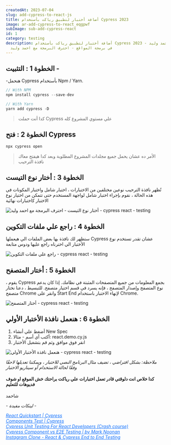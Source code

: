 ```yaml
---
createdAt: 2023-07-04
slug: add-cypress-to-react-js
title: أضافة أختبار لتطبيق رياكت بأستخدام Cypress 2023
image: ar-add-cypress-to-react_eqgpwf
subImage: sub-add-cypress-react
id: 1
category: testing
description: أضافة أختبار لتطبيق رياكت بأستخدام Cypress 2023 - مقالات احمد وليد
  في برمجة المواقع - احترف البرمجة مع احمد وليد
---
```

## الخطوة 1 : التثبيت -

\-هنحمل Cypress بأستخدام Npm / Yarn.

```javascript
// With NPM
npm install cypress --save-dev

// With Yarn
yarn add cypress -D
```

> كدا أنت حملت Cypress علي مستوي المشروع كله

## الخطوة 2 : فتح Cypress

```javascript
npx cypress open
```

> الأمر ده عشان يحمل جميع مجلدات المشروع المطلوبة وبعد كدا هيفتح معاك نافذة الترحيب

## الخطوة 3 : أختار نوع التيست

تُظهر نافذة الترحيب نوعين مختلفين من الاختبارات ، اختبار شامل واختبار المكونات في هذه الحالة ، نقوم بإجراء اختبار شامل لواجهة المستخدم حتى تتمكن من اختيار نوع الاختبار كاختبارات نهائية

![ أختار نوع التيست - احترف البرمجة مع احمد وليد - cypress react - testing](https://res.cloudinary.com/drcfigqqr/image/upload/v1688467522/Choose-Test-Type-to-test-React-App-in-Cypress_wopbgv.webp "أختار نوع التيست في cypress")

## الخطوة 4 : راجع علي ملفات التكوين

ستظهر لك نافذة بها بعض الملفات الي هيعملها Cypress عشان تقدر تستخدم نوع الأختبار الي اخترناه راجع عليها ودوس متابعة

![راجع علي ملفات التكوين - cypress react - testing](https://res.cloudinary.com/drcfigqqr/image/upload/v1688467528/Review-the-Configuration-File-to-test-React-in-Cypress_qej3gu.webp "راجع علي ملفات التكوين")

## الخطوة 5 : أختار المتصفح

، يقوم Cypress بجمع المعلومات من جميع المتصفحات المثبتة في نظامك. إذا كان يدعم نوع المتصفح وإصدار المتصفح ، فإنه يسرد في قسم اختيار متصفح. للتبسيط ، دعنا نختار متصفح Chrome وانقر على Start End لإنهاء الاختبار باستخدام Chrome.

![أختار المتصفح - cypress react - testing](https://res.cloudinary.com/drcfigqqr/image/upload/v1688467529/Choose-Browser-to-test-React-in-Cypress_amlzye.webp "أختار المتصفح")

## الخطوة 6 : هنعمل نافذة الأختبار الأولي

1. أضغط علي أنشاء New Spec
2. أكتب أي أسم - مثالا: react.demo.cy.js
3. انقر فوق موافق وثم قم بتشغيل الأختبار

![هنعمل نافذة الأختبار الأولي - cypress react - testing](https://res.cloudinary.com/drcfigqqr/image/upload/v1688467526/Create-first-Spec-Window-to-test-React-in-Cypress_nl91ab.webp "## هنعمل نافذة الأختبار الأولي")

*ملاحظة: بشكل افتراضي ، تضيف مثال البرنامج النصي للاختبار ، ويمكننا تعديلها لاحقًا وفقًا لحالة الاستخدام أو سيناريو الاختبار*

#### كدا خلاص انت دلوقتي قادر تعمل اختبارات علي رياكت براحتك خش الموقع او شوف فديوهات للتعليم

شاحمد 

*\- لينكات مفيدة -*

<cite><a target="_blank" style="color: #0d6efd;" href="https://docs.cypress.io/guides/component-testing/react/quickstart">React Quickstart | Cypress</a></cite><br>
                        <cite><a target="_blank" style="color: #0d6efd;" href="https://docs.cypress.io/guides/component-testing/react/examples">Components Test | Cypress</a></cite><br>
                        <cite><a target="_blank" style="color: #0d6efd;" href="https://www.youtube.com/watch?v=X6CoUHlnuoY">Cypress Unit Testing For React Developers (Crash course)</a></cite><br>
                        <cite><a target="_blank" style="color: #0d6efd;" href="https://www.youtube.com/watch?v=V-F80UzZAmA">Cypress Component vs E2E Testing | by Mark Noonan</a></cite><br>
                        <cite><a target="_blank" style="color: #0d6efd;" href="https://www.youtube.com/watch?v=Y-7WS2ykQMI">Instagram Clone - React & Cypress End to End Testing</a></cite><br>